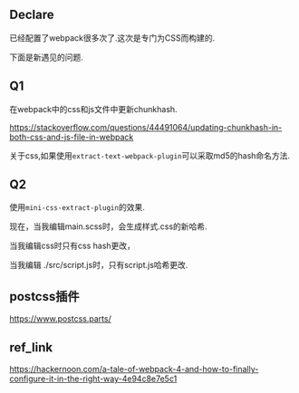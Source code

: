 ## Declare 

已经配置了webpack很多次了.这次是专门为CSS而构建的.

下面是新遇见的问题.

## Q1

在webpack中的css和js文件中更新chunkhash.

https://stackoverflow.com/questions/44491064/updating-chunkhash-in-both-css-and-js-file-in-webpack

关于css,如果使用`extract-text-webpack-plugin`可以采取md5的hash命名方法.

## Q2

使用`mini-css-extract-plugin`的效果.

现在，当我编辑main.scss时，会生成样式.css的新哈希.

当我编辑css时只有css hash更改，

当我编辑  ./src/script.js时，只有script.js哈希更改.


## postcss插件

https://www.postcss.parts/

## ref_link

https://hackernoon.com/a-tale-of-webpack-4-and-how-to-finally-configure-it-in-the-right-way-4e94c8e7e5c1